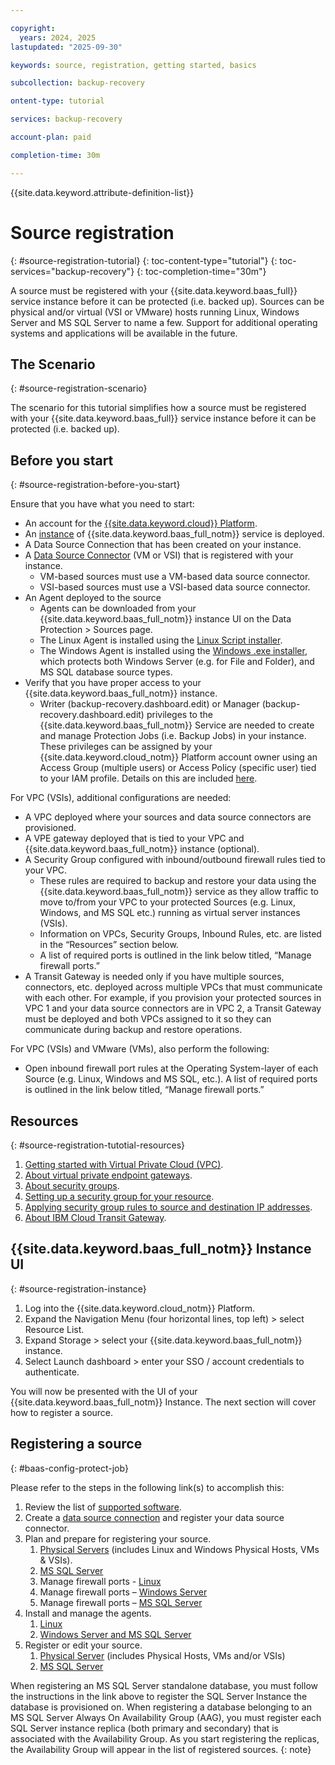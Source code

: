 ```yaml
---

copyright:
  years: 2024, 2025
lastupdated: "2025-09-30"

keywords: source, registration, getting started, basics

subcollection: backup-recovery

ontent-type: tutorial

services: backup-recovery

account-plan: paid

completion-time: 30m

---
```


{{site.data.keyword.attribute-definition-list}}

# Source registration
{: #source-registration-tutorial}
{: toc-content-type="tutorial"}
{: toc-services="backup-recovery"}
{: toc-completion-time="30m"}

A source must be registered with your {{site.data.keyword.baas_full}} service instance before it can be protected (i.e. backed up). Sources can be physical and/or virtual (VSI or VMware) hosts running Linux, Windows Server and MS SQL Server to name a few. Support for additional operating systems and applications will be available in the future.

## The Scenario
{: #source-registration-scenario}

The scenario for this tutorial simplifies how a source must be registered with your {{site.data.keyword.baas_full}} service instance before it can be protected (i.e. backed up).

## Before you start
{: #source-registration-before-you-start}

Ensure that you have what you need to start:

- An account for the [{{site.data.keyword.cloud}} Platform](https://cloud.ibm.com).
- An [instance](/docs/backup-recovery?topic=backup-recovery-getting-started-backup-recovery#baas-provision-instance) of {{site.data.keyword.baas_full_notm}} service is deployed.
- A Data Source Connection that has been created on your instance.
- A [Data Source Connector](/docs/backup-recovery?topic=backup-recovery-deploy_data_source_connector) (VM or VSI) that is registered with your instance.
  - VM-based sources must use a VM-based data source connector.
  - VSI-based sources must use a VSI-based data source connector.
- An Agent deployed to the source
  - Agents can be downloaded from your {{site.data.keyword.baas_full_notm}} instance UI on the Data Protection > Sources page.
  - The Linux Agent is installed using the [Linux Script installer](/docs/backup-recovery?topic=backup-recovery-linux_agent_install_manage).
  - The Windows Agent is installed using the [Windows .exe installer](/docs/backup-recovery?topic=backup-recovery-install_and_manage_the_agent_on_windows_servers), which protects both Windows Server (e.g. for File and Folder), and MS SQL database source types.
- Verify that you have proper access to your {{site.data.keyword.baas_full_notm}} instance.
  - Writer (backup-recovery.dashboard.edit) or Manager (backup-recovery.dashboard.edit) privileges to the {{site.data.keyword.baas_full_notm}} Service are needed to create and manage Protection Jobs (i.e. Backup Jobs) in your instance. These privileges can be assigned by your {{site.data.keyword.cloud_notm}} Platform account owner using an Access Group (multiple users) or Access Policy (specific user) tied to your IAM profile. Details on this are included [here](/docs/backup-recovery?topic=backup-recovery-iam-docs-template&interface=ui).

For VPC (VSIs), additional configurations are needed:

- A VPC deployed where your sources and data source connectors are provisioned.
- A VPE gateway deployed that is tied to your VPC and {{site.data.keyword.baas_full_notm}} instance (optional).
- A Security Group configured with inbound/outbound firewall rules tied to your VPC.
  - These rules are required to backup and restore your data using the {{site.data.keyword.baas_full_notm}} service as they allow traffic to move to/from your VPC to your protected Sources (e.g. Linux, Windows, and MS SQL etc.) running as virtual server instances (VSIs).
  - Information on VPCs, Security Groups, Inbound Rules, etc. are listed in the “Resources” section below.
  - A list of required ports is outlined in the link below titled, “Manage firewall ports.”
- A Transit Gateway is needed only if you have multiple sources, connectors, etc. deployed across multiple VPCs that must communicate with each other. For example, if you provision your protected sources in VPC 1 and your data source connectors are in VPC 2, a Transit Gateway must be deployed and both VPCs assigned to it so they can communicate during backup and restore operations.

For VPC (VSIs) and VMware (VMs), also perform the following:

- Open inbound firewall port rules at the Operating System-layer of each Source (e.g. Linux, Windows and MS SQL, etc.). A list of required ports is outlined in the link below titled, “Manage firewall ports.”

## Resources
{: #source-registration-tutotial-resources}

1. [Getting started with Virtual Private Cloud (VPC)](/docs/vpc?topic=vpc-getting-started).
2. [About virtual private endpoint gateways](/docs/vpc?topic=vpc-about-vpe).
3. [About security groups](/docs/vpc?topic=vpc-using-security-groups).
4. [Setting up a security group for your resource](/docs/vpc?topic=vpc-configuring-the-security-group).
5. [Applying security group rules to source and destination IP addresses](/docs/vpc?topic=vpc-security-groups-rules).
6. [About IBM Cloud Transit Gateway](/docs/transit-gateway?topic=transit-gateway-about).

## {{site.data.keyword.baas_full_notm}} Instance UI
{: #source-registration-instance}

1. Log into the {{site.data.keyword.cloud_notm}} Platform.
2. Expand the Navigation Menu (four horizontal lines, top left) > select Resource List.
3. Expand Storage > select your {{site.data.keyword.baas_full_notm}} instance.
4. Select Launch dashboard > enter your SSO / account credentials to authenticate.

You will now be presented with the UI of your {{site.data.keyword.baas_full_notm}} Instance. The next section will cover how to register a source.

## Registering a source
{: #baas-config-protect-job}

Please refer to the steps in the following link(s) to accomplish this:

1. Review the list of [supported software](/docs/backup-recovery?topic=backup-recovery-supported_software).
2. Create a [data source connection](/docs/backup-recovery?topic=backup-recovery-deploy_data_source_connector) and register your data source connector.
3. Plan and prepare for registering your source.
   1. [Physical Servers](/docs/backup-recovery?topic=backup-recovery-plan_and_prepare_for_physical_server_protection) (includes Linux and Windows Physical Hosts, VMs & VSIs).
   2. [MS SQL Server](/docs/backup-recovery?topic=backup-recovery-requirements_for_microsoft_sql_server_protection)
   3. Manage firewall ports - [Linux](/docs/backup-recovery?topic=backup-recovery-deploy_data_source_connector#port_requirements)
   4. Manage firewall ports – [Windows Server](/docs/backup-recovery?topic=backup-recovery-install_and_manage_the_agent_on_windows_servers)
   5. Manage firewall ports – [MS SQL Server](/docs/backup-recovery?topic=backup-recovery-requirements_for_microsoft_sql_server_protection)
4. Install and manage the agents.
   1. [Linux](/docs/backup-recovery?topic=backup-recovery-linux_agent_install_manage)
   2. [ Windows Server and MS SQL Server](/docs/backup-recovery?topic=backup-recovery-install_and_manage_the_agent_on_windows_servers)
5. Register or edit your source.
   1. [Physical Server](/docs/backup-recovery?topic=backup-recovery-ensure-adequate-privileges-overview) (includes Physical Hosts, VMs and/or VSIs)
   2. [MS SQL Server](/docs/backup-recovery?topic=backup-recovery-set_up_standalone_microsoft_sql_server_or_microsoft_sql_server_ags)

When registering an MS SQL Server standalone database, you must follow the instructions in the link above to register the SQL Server Instance the database is provisioned on. When registering a database belonging to an MS SQL Server Always On Availability Group (AAG), you must register each SQL Server instance replica (both primary and secondary) that is associated with the Availability Group. As you start registering the replicas, the Availability Group will appear in the list of registered sources.
{: note}
